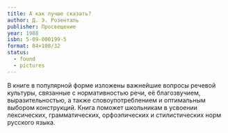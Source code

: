 ```yaml
---
title: А как лучше сказать?
author: Д. Э. Розенталь
publisher: Просвещение
year: 1988
isbn: 5-09-000199-5
format: 84×108/32
status:
  - found
  - pictures
---
```


В книге в популярной форме изложены важнейшие вопросы речевой культуры, связанные с нормативностью речи, её благозвучием, выразительностью, а также словоупотреблением и оптимальным выбором конструкций.
Книга поможет школьникам в усвоении лексических, грамматических, орфоэпических и стилистических норм русского языка.
